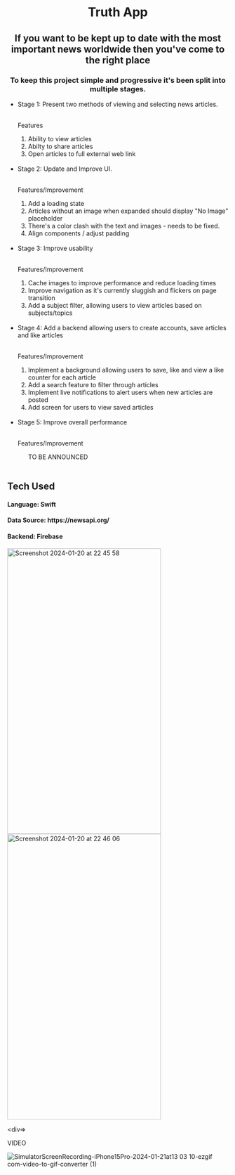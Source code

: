 <h1 align="center">
  Truth App
</h1>

<h2 align="center">
  If you want to be kept up to date with the most important news worldwide then you've come to the right place
</h2>

<h3 align="center">
To keep this project simple and progressive it's been split into multiple stages.
</h3>

<ul>
  <li>Stage 1: Present two methods of viewing and selecting news articles.</li>
  <br>

  <p>Features</p>
  <ol>
    <li>Ability to view articles</li>
    <li>Abilty to share articles</li>
    <li>Open articles to full external web link</li>
  </ol>
<br>

  <li>Stage 2: Update and Improve UI.</li> 
  <br>
  <p>Features/Improvement</p>
   <ol>
    <li>Add a loading state</li>
    <li>Articles without an image when expanded should display "No Image" placeholder</li>
    <li>There's a color clash with the text and images - needs to be fixed.</li>
    <li>Align components / adjust padding</li>
  </ol>
  <br>

  <li>Stage 3: Improve usability </li>
    <br>
    <p>Features/Improvement</p>
     <ol>
      <li>Cache images to improve performance and reduce loading times</li>
      <li>Improve navigation as it's currently sluggish and flickers on page transition</li>
      <li>Add a subject filter, allowing users to view articles based on subjects/topics</li>
   </ol>
  <br>

  <li>Stage 4: Add a backend allowing users to create accounts, save articles and like articles </li>
  <br>
  <p>Features/Improvement</p>
  <ol>
    <li>Implement a background allowing users to save, like and view a like counter for each article</li>
    <li>Add a search feature to filter through articles</li>
    <li>Implement live notifications to alert users when new articles are posted</li>
     <li>Add screen for users to view saved articles</li>
  </ol>

  <br>
  <li>Stage 5: Improve overall performance</li>
    <br>
    <p>Features/Improvement</p>
   <ol>
    TO BE ANNOUNCED
  </ol>
  <br>
</ul>

<h2>Tech Used </h2>
<h4 align="left">Language: Swift </h4>
<h4 align="left">Data Source: https://newsapi.org/</h4>
<h4 align="left">Backend: Firebase</h4>

<div>
<span><img width="350" height="650" alt="Screenshot 2024-01-20 at 22 45 58" src="https://github.com/melvinasare1/Truth/assets/25648925/a2fe84d0-6e4c-4771-9a28-154d2a281647"></span>
<span><img width="350" height="650" alt="Screenshot 2024-01-20 at 22 46 06" src="https://github.com/melvinasare1/Truth/assets/25648925/ab9dcd32-c1bc-4f66-99d2-95fa92027df6"></span>
</div>

<div=>
  <p>VIDEO</p>
  
  ![SimulatorScreenRecording-iPhone15Pro-2024-01-21at13 03 10-ezgif com-video-to-gif-converter (1)](https://github.com/melvinasare1/Truth/assets/25648925/2dd222b7-06fb-4087-8a20-3e9f4fbeabfb)

</div>
